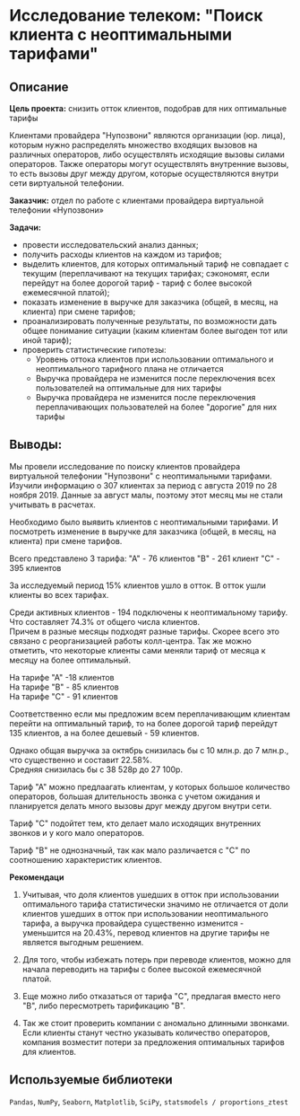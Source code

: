 # Исследование телеком: "Поиск клиента с неоптимальными тарифами"  
## Описание  
**Цель проекта:** снизить отток клиентов, подобрав для них оптимальные тарифы  

Клиентами провайдера "Нупозвони" являются организации (юр. лица), которым нужно распределять множество входящих вызовов на различных операторов, либо осуществлять исходящие вызовы силами операторов. Также операторы могут осуществлять внутренние вызовы, то есть вызовы друг между другом, которые осуществляются внутри сети виртуальной телефонии.  

**Заказчик:**  отдел по работе с клиентами провайдера виртуальной телефонии «Нупозвони»  

**Задачи:** 
 - провести исследовательский анализ данных;
 - получить расходы клиентов на каждом из тарифов;
 - выделить клиентов, для которых оптимальный тариф не совпадает с текущим (переплачивают на текущих тарифах; сэкономят, если перейдут на более дорогой тариф - тариф с более высокой ежемесячной платой);
 - показать изменение в выручке для заказчика (общей, в месяц, на клиента) при смене тарифов;
 - проанализировать полученные результаты, по возможности дать общее понимание ситуации (каким клиентам более выгоден тот или иной тариф);
 - проверить статистические гипотезы:
      * Уровень оттока клиентов при использовании оптимального и неоптимального тарифного плана не отличается
      * Выручка провайдера не изменится после переключения всех пользователей на оптимальные для них тарифы
      * Выручка провайдера не изменится после переключения переплачивающих пользователей на более "дорогие" для них тарифы
## Выводы:
Мы провели исследование по поиску клиентов провайдера виртуальной телефонии "Нупозвони" с неоптимальными тарифами. Изучили информацию о 307 клиентах  за период с августа 2019 по 28 ноября 2019. Данные за август малы, поэтому этот месяц мы не стали учитывать в расчетах.  

Необходимо было выявить клиентов с неоптимальными тарифами. И посмотреть изменение в выручке для заказчика (общей, в месяц, на клиента) при смене тарифов.  

Всего представлено 3 тарифа:
"А" - 76 клиентов
"В" - 261 клиент
"С" - 395 клиентов

За исследуемый период 15% клиентов ушло в отток.
В отток ушли клиенты во всех тарифах.  

Среди активных клиентов - 194 подключены к неоптимальному тарифу.  Что составляет 74.3% от общего числа клиентов.  
Причем в разные месяцы подходят разные тарифы. Скорее всего это связано с реорганизацией работы колл-центра. 
Так же можно отметить, что некоторые клиенты сами меняли тариф от месяца к месяцу на более оптимальный.  

На тарифе "А" -18 клиентов  
На тарифе "В" - 85 клиентов  
На тарифе "С" - 91 клиентов  

Соответственно если мы предложим всем переплачивающим клиентам перейти на оптимальный тариф, то на более дорогой тариф перейдут 135 клиентов, а на более дешевый - 59 клиентов.    

Однако общая выручка за октябрь снизилась бы с 10 млн.р. до 7 млн.р., что существенно и составит 22.58%.   
Средняя снизилась бы с 38 528р до 27 100р.    

Тариф "А" можно предлаагать клиентам, у которых большое количество операторов, большая длительность звонка с учетом ожидания и планируется делать много вызовы друг между другом внутри сети.

Тариф "С" подойтет тем, кто делает мало исходящих внутренних звонков и у кого мало операторов.

Тариф "В" не однозначный, так как мало различается с "С" по соотношению характеристик клиентов.  

**Рекомендаци**  

1. Учитывая, что доля клиентов ушедших в отток при использовании оптимального тарифа статистически значимо не отличается от доли  клиентов ушедших в отток при использовании неоптимального тарифа, а выручка провайдера существенно изменится - уменьшится на 20.43%, перевод клиентов на другие тарифы не является выгодным решением.  


2. Для того, чтобы избежать потерь при переводе клиентов, можно для начала переводить на тарифы с более высокой ежемесячной платой.


3. Еще можно либо отказаться от тарифа "С", предлагая вместо него "В", либо пересмотреть тарификацию "В".  


4. Так же стоит проверить компании с аномально длинными звонками.
Если клиенты станут честно указывать количество операторов, компания возместит потери за предложения оптимальных тарифов для клиентов.

## Используемые библиотеки  
`Pandas`, `NumPy`, `Seaborn`, `Matplotlib`, `SciPy`, `statsmodels / proportions_ztest` 
